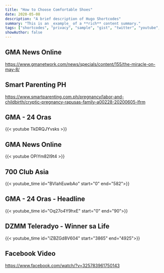 ```yaml
---
title: "How to Choose Comfortable Shoes"
date: 2020-05-08
description: "A brief description of Hugo Shortcodes"
summary: "This is an _example_ of a **rich** content summary."
tags: ["shortcodes", "privacy", "sample", "gist", "twitter", "youtube", "vimeo"]
showAuthor: false
---
```


## GMA News Online

https://www.gmanetwork.com/news/specials/content/155/the-miracle-on-may-8/

## Smart Parenting PH

https://www.smartparenting.com.ph/pregnancy/labor-and-childbirth/cryptic-pregnancy-rapusas-family-a00228-20200605-lfrm

## GMA - 24 Oras

{{< youtube TkDRQJYvsks >}}

## GMA News Online

{{< youtube OPiYm82l9t4 >}}

## 700 Club Asia

{{< youtube_time id="BVIahEuwbAo" start="0" end="582">}}

## GMA - 24 Oras - Headline

{{< youtube_time id="Oq27o4Y9hxE" start="0" end="90">}}

## DZMM Teleradyo - Winner sa Life

{{< youtube_time id="iZBZGd8V604" start="3865" end="4925">}}

## Facebook Video

https://www.facebook.com/watch/?v=325783961750143